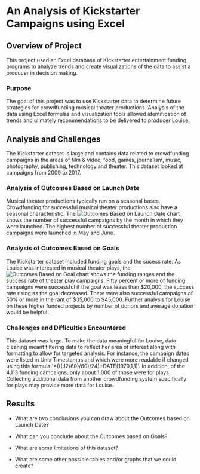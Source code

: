 # An Analysis of Kickstarter Campaigns using Excel

## Overview of Project
This project used an Excel database of Kickstarter entertainment funding programs to analyze trends and create visualizations of the data to assist a producer in decision making.

### Purpose
The goal of this project was to use Kickstarter data to determine future strategies for crowdfunding musical theater productions. Analysis of the data using Excel formulas and visualization tools allowed identification of trends and ulimately recommendations to be delivered to producer Louise.  

## Analysis and Challenges
The Kickstarter dataset is large and contains data related to crowdfunding campaigns in the areas of film & video, food, games, journalism, music, photography, publishing, technology and theater. This dataset looked at campaigns from 2009 to 2017. 


### Analysis of Outcomes Based on Launch Date
Musical theater productions typically run on a seasonal bases. Crowdfunding for successful musical theater productions also have a seasonal characteristic. The ![Outcomes Based on Launch Date](https://........) chart shows the number of successful campaigns by the month in which they were launched. The highest number of successful theater production campaigns were launched in May and June. 

### Analysis of Outcomes Based on Goals
The Kickstarter dataset included funding goals and the sucess rate. As Louise was interested in musical theater plays, the ![Outcomes Based on Goal](https://.....) chart shows the funding ranges and the success rate of theater play campaigns. Fifty percent or more of funding campaigns were successful if the goal was leass than $20,000, the success rate rising as the goal decreased. There were also successful campaigns of 50% or more in the rant of $35,000 to $45,000. Further analysis for Louise on these higher funded projects by number of donors and average donation would be helpful.

### Challenges and Difficulties Encountered
This dataset was large. To make the data meaningful for Louise, data cleaning meant filtering data to reflect her area of interest along with formatting to allow for targeted analysis. For instance, the campaign dates were listed in Unix Timestamps and which were more readable if changed using this formula '=(((J2/60)/60)/24)+DATE(1970,1,1)'. In addition, of the 4,113 funding campaigns, only about 1,000 of those were for plays. Collecting additional data from another crowdfunding system specifically for plays may provide more data for Louise.

## Results

- What are two conclusions you can draw about the Outcomes based on Launch Date?

- What can you conclude about the Outcomes based on Goals?

- What are some limitations of this dataset?

- What are some other possible tables and/or graphs that we could create?
